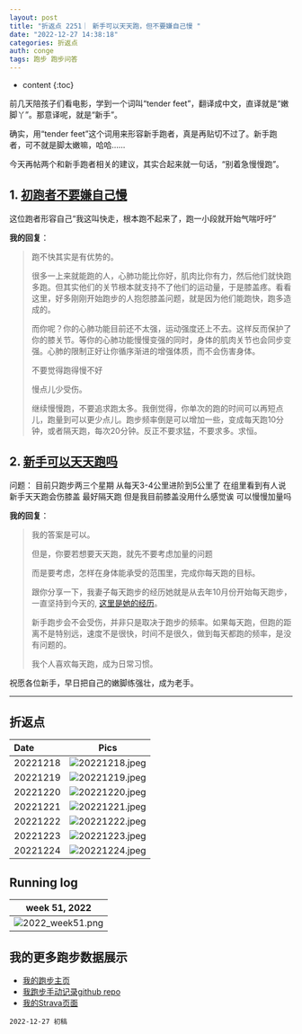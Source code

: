 ```yaml
---
layout: post
title: "折返点 2251｜ 新手可以天天跑，但不要嫌自己慢 "
date: "2022-12-27 14:38:18"
categories: 折返点
auth: conge
tags: 跑步 跑步问答 
---
```

* content
{:toc}

前几天陪孩子们看电影，学到一个词叫“tender feet”，翻译成中文，直译就是“嫩脚丫”。那意译呢，就是“新手”。

确实，用“tender feet”这个词用来形容新手跑者，真是再贴切不过了。新手跑者，可不就是脚太嫩嘛，哈哈……

今天再帖两个和新手跑者相关的建议，其实合起来就一句话，“别着急慢慢跑”。




## 1. [初跑者不要嫌自己慢 ](https://douc.cc/447B1Q)

这位跑者形容自己“我这叫快走，根本跑不起来了，跑一小段就开始气喘吁吁”

**我的回复**：

> 跑不快其实是有优势的。
> 
> 很多一上来就能跑的人，心肺功能比你好，肌肉比你有力，然后他们就快跑多跑。但其实他们的关节根本就支持不了他们的运动量，于是膝盖疼。看看这里，好多刚刚开始跑步的人抱怨膝盖问题，就是因为他们能跑快，跑多造成的。
> 
> 而你呢？你的心肺功能目前还不太强，运动强度还上不去。这样反而保护了你的膝关节。等你的心肺功能慢慢变强的同时，身体的肌肉关节也会同步变强。心肺的限制正好让你循序渐进的增强体质，而不会伤害身体。
> 
> 不要觉得跑得慢不好
> 
> 慢点儿少受伤。
> 
> 继续慢慢跑，不要追求跑太多。我倒觉得，你单次的跑的时间可以再短点儿，跑量到可以更少点儿。跑步频率倒是可以增加一些，变成每天跑10分钟，或者隔天跑，每次20分钟。反正不要求猛，不要求多。求恒。
>
> 

## 2. [新手可以天天跑吗 ](https://douc.cc/0lMHek)

问题： 目前只跑步两三个星期 从每天3-4公里进阶到5公里了 在组里看到有人说新手天天跑会伤膝盖 最好隔天跑 但是我目前膝盖没用什么感觉诶 可以慢慢加量吗 

**我的回复**：

> 我的答案是可以。
> 
> 但是，你要若想要天天跑，就先不要考虑加量的问题
> 
> 而是要考虑，怎样在身体能承受的范围里，完成你每天跑的目标。
> 
> 跟你分享一下，我妻子每天跑步的经历她就是从去年10月份开始每天跑步，一直坚持到今天的, [这里是她的经历](/2022/07/03/ReturnPoint-wife/)。
> 
> 新手跑步会不会受伤，并非只是取决于跑步的频率。如果每天跑，但跑的距离不是特别远，速度不是很快，时间不是很久，做到每天都跑的频率，是没有问题的。
>
> 我个人喜欢每天跑，成为日常习惯。

祝愿各位新手，早日把自己的嫩脚练强壮，成为老手。

---


## 折返点

| Date     |                                Pics                                  |
| :------- | :------------------------------------------------------------------: |
| 20221218 |![20221218.jpeg](https://s2.loli.net/2022/12/27/O49HAvKyLwMTZmg.jpg) |
| 20221219 |![20221219.jpeg](https://s2.loli.net/2022/12/27/n1U7QorGaAEt2Tk.jpg) |
| 20221220 |![20221220.jpeg](https://s2.loli.net/2022/12/27/Ff2UQqcSa3nu5Jg.jpg) |
| 20221221 |![20221221.jpeg](https://s2.loli.net/2022/12/27/hpKMmfHJFgDl7qN.jpg) |
| 20221222 |![20221222.jpeg](https://s2.loli.net/2022/12/27/aTB8j5k4gZbDnmA.jpg) |
| 20221223 |![20221223.jpeg](https://s2.loli.net/2022/12/27/JdbEUfwKjOMroGn.jpg) |
| 20221224 |![20221224.jpeg](https://s2.loli.net/2022/12/27/WQusNlZ7VJ6HRq5.jpg) |

## Running log

|                            week 51, 2022                            |
| :------------------------------------------------------------------: |
|![2022_week51.png](https://s2.loli.net/2022/12/27/xa3LN6MgTHXeBln.png) |

## 我的更多跑步数据展示

* [我的跑步主页](https://conge.livingwithfcs.org/running_page/)
* [我跑步手动记录github repo](https://github.com/conge/RunningStreak)
* [我的Strava页面](https://www.strava.com/athletes/57680242)

```
2022-12-27 初稿
```
